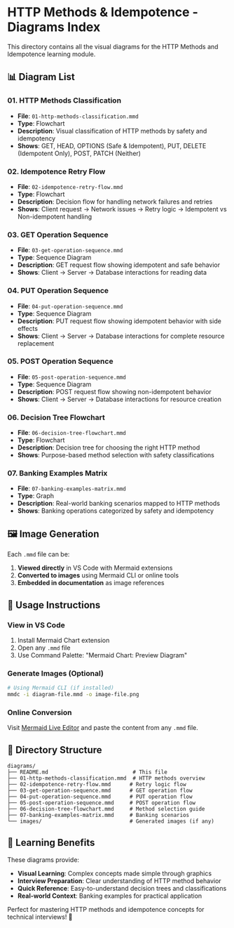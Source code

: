 # HTTP Methods & Idempotence - Diagrams Index

This directory contains all the visual diagrams for the HTTP Methods and Idempotence learning module.

## 📊 **Diagram List**

### **01. HTTP Methods Classification**
- **File**: `01-http-methods-classification.mmd`
- **Type**: Flowchart
- **Description**: Visual classification of HTTP methods by safety and idempotency
- **Shows**: GET, HEAD, OPTIONS (Safe & Idempotent), PUT, DELETE (Idempotent Only), POST, PATCH (Neither)

### **02. Idempotence Retry Flow**
- **File**: `02-idempotence-retry-flow.mmd`
- **Type**: Flowchart
- **Description**: Decision flow for handling network failures and retries
- **Shows**: Client request → Network issues → Retry logic → Idempotent vs Non-idempotent handling

### **03. GET Operation Sequence**
- **File**: `03-get-operation-sequence.mmd`
- **Type**: Sequence Diagram
- **Description**: GET request flow showing idempotent and safe behavior
- **Shows**: Client → Server → Database interactions for reading data

### **04. PUT Operation Sequence**
- **File**: `04-put-operation-sequence.mmd`
- **Type**: Sequence Diagram
- **Description**: PUT request flow showing idempotent behavior with side effects
- **Shows**: Client → Server → Database interactions for complete resource replacement

### **05. POST Operation Sequence**
- **File**: `05-post-operation-sequence.mmd`
- **Type**: Sequence Diagram
- **Description**: POST request flow showing non-idempotent behavior
- **Shows**: Client → Server → Database interactions for resource creation

### **06. Decision Tree Flowchart**
- **File**: `06-decision-tree-flowchart.mmd`
- **Type**: Flowchart
- **Description**: Decision tree for choosing the right HTTP method
- **Shows**: Purpose-based method selection with safety classifications

### **07. Banking Examples Matrix**
- **File**: `07-banking-examples-matrix.mmd`
- **Type**: Graph
- **Description**: Real-world banking scenarios mapped to HTTP methods
- **Shows**: Banking operations categorized by safety and idempotency

## 🖼️ **Image Generation**

Each `.mmd` file can be:
1. **Viewed directly** in VS Code with Mermaid extensions
2. **Converted to images** using Mermaid CLI or online tools
3. **Embedded in documentation** as image references

## 🔧 **Usage Instructions**

### **View in VS Code**
1. Install Mermaid Chart extension
2. Open any `.mmd` file
3. Use Command Palette: "Mermaid Chart: Preview Diagram"

### **Generate Images** (Optional)
```bash
# Using Mermaid CLI (if installed)
mmdc -i diagram-file.mmd -o image-file.png
```

### **Online Conversion**
Visit [Mermaid Live Editor](https://mermaid.live) and paste the content from any `.mmd` file.

## 📂 **Directory Structure**
```
diagrams/
├── README.md                           # This file
├── 01-http-methods-classification.mmd  # HTTP methods overview
├── 02-idempotence-retry-flow.mmd      # Retry logic flow
├── 03-get-operation-sequence.mmd      # GET operation flow
├── 04-put-operation-sequence.mmd      # PUT operation flow
├── 05-post-operation-sequence.mmd     # POST operation flow
├── 06-decision-tree-flowchart.mmd     # Method selection guide
├── 07-banking-examples-matrix.mmd     # Banking scenarios
└── images/                            # Generated images (if any)
```

## 🎯 **Learning Benefits**

These diagrams provide:
- **Visual Learning**: Complex concepts made simple through graphics
- **Interview Preparation**: Clear understanding of HTTP method behavior
- **Quick Reference**: Easy-to-understand decision trees and classifications
- **Real-world Context**: Banking examples for practical application

Perfect for mastering HTTP methods and idempotence concepts for technical interviews! 🚀
